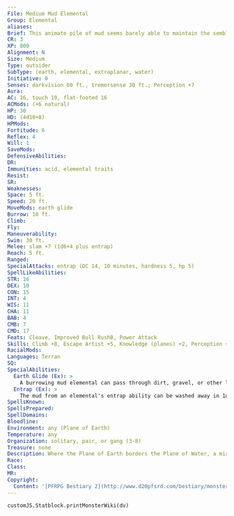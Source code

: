```yaml
---
File: Medium Mud Elemental
Group: Elemental
aliases: 
Brief: This animate pile of mud seems barely able to maintain the semblance of a humanoid form made of dripping sludge.
CR: 3
XP: 800
Alignment: N
Size: Medium
Type: outsider
SubType: (earth, elemental, extraplanar, water)
Initiative: 0
Senses: darkvision 60 ft., tremorsense 30 ft.; Perception +7
Aura: 
AC: 16, touch 10, flat-footed 16
ACMods: (+6 natural)
HP: 30
HD: (4d10+8)
HPMods: 
Fortitude: 6
Reflex: 4
Will: 1
SaveMods: 
DefensiveAbilities: 
DR: 
Immunities: acid, elemental traits
Resist: 
SR: 
Weaknesses: 
Space: 5 ft.
Speed: 20 ft.
MoveMods: earth glide
Burrow: 10 ft.
Climb: 
Fly: 
Maneuverability: 
Swim: 30 ft.
Melee: slam +7 (1d6+4 plus entrap)
Reach: 5 ft.
Ranged: 
SpecialAttacks: entrap (DC 14, 10 minutes, hardness 5, hp 5)
SpellLikeAbilities: 
STR: 16
DEX: 10
CON: 15
INT: 4
WIS: 11
CHA: 11
BAB: 4
CMB: 7
CMD: 17
Feats: Cleave, Improved Bull RushB, Power Attack
Skills: Climb +8, Escape Artist +5, Knowledge (planes) +2, Perception +7, Stealth +5, Swim +11
RacialMods: 
Languages: Terran
SQ: 
SpecialAbilities:
  Earth Glide (Ex): >
    A burrowing mud elemental can pass through dirt, gravel, or other loose or porous solid matter as easily as a fish swims through water. It cannot use this ability to pass through a solid barrier such as a stone or brick wall. Its burrowing leaves behind no tunnel or hole, nor does it create any ripple or other sign of its presence. A move earth spell cast on an area containing a burrowing mud elemental flings the elemental back 30 feet, stunning the creature for 1 round unless it succeeds on a DC 15 Fortitude save.
  Entrap (Ex): >
    The mud from an elemental's entrap ability can be washed away in 1d3 rounds of immersion in water.
SpellsKnown: 
SpellsPrepared: 
SpellDomains: 
Bloodline: 
Environment: any (Plane of Earth)
Temperature: any
Organization: solitary, pair, or gang (3-8)
Treasure: none
Description: Where the Plane of Earth borders the Plane of Water, a mixing of the fundamental elements occurs-it is in this borderland that the mud elementals dwell. Scorned by earth and water elementals, mud elementals usually look like vaguely recognizable blobs of mud in the shape of a Material Plane creature, whether a humanoid, an animal, or even an immense insect. The exact density of their muddy bodies varies-some might be composed of silty water, while others are thick, like river clay. Large and powerful mud elementals tend to have worm-like, reptilian, or frog-like forms.
Race: 
Class: 
MR: 
Copyright:
  Content: '[PFRPG Bestiary 2](http://www.d20pfsrd.com/bestiary/monster-listings/outsiders/elemental/elemental-mud)'
---
```

```dataviewjs
customJS.Statblock.printMonsterWiki(dv)
```
